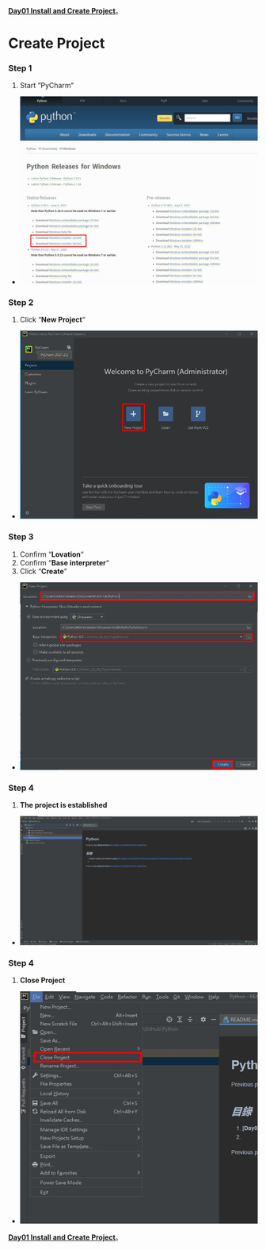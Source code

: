 [**Day01 Install and Create Project**](https://github.com/AdamXu23/Python/tree/main/Day01%20Install%20and%20Create%20Project)。
# Create Project
### Step 1
1.  Start “PyCharm“
*   ![](https://github.com/AdamXu23/Python/blob/main/Day01_Install_and_Create_Project/Install_Python_runtime/Image/Python_Downloads_1.jpg)
### Step 2
1.  Click “**New Project**“
*   ![](https://github.com/AdamXu23/Python/blob/main/Day01%20Install%20and%20Create%20Project/Create%20Project/Image/Create%20Project_02.jpg)
### Step 3
1.  Confirm “**Lovation**“
2.  Confirm “**Base interpreter**“
3.  Click “**Create**“
*   ![](https://github.com/AdamXu23/Python/blob/main/Day01%20Install%20and%20Create%20Project/Create%20Project/Image/Create%20Project_03.jpg)
### Step 4
1.   **The project is established**
*   ![](https://github.com/AdamXu23/Python/blob/main/Day01%20Install%20and%20Create%20Project/Create%20Project/Image/Create%20Project_04.jpg)
### Step 4
1.  **Close Project**
*  ![](https://github.com/AdamXu23/Python/blob/main/Day01%20Install%20and%20Create%20Project/Create%20Project/Image/Create%20Project_05.jpg)

[**Day01 Install and Create Project**](https://github.com/AdamXu23/Python/tree/main/Day01%20Install%20and%20Create%20Project)。
